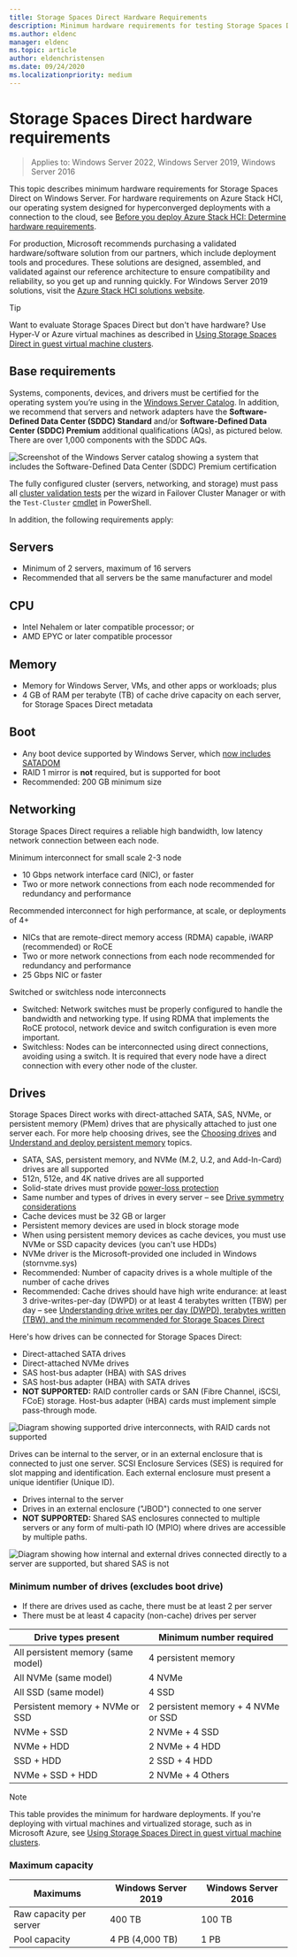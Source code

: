 ```yaml
---
title: Storage Spaces Direct Hardware Requirements
description: Minimum hardware requirements for testing Storage Spaces Direct.
ms.author: eldenc
manager: eldenc
ms.topic: article
author: eldenchristensen
ms.date: 09/24/2020
ms.localizationpriority: medium
---
```

# Storage Spaces Direct hardware requirements

>Applies to: Windows Server 2022, Windows Server 2019, Windows Server 2016

This topic describes minimum hardware requirements for Storage Spaces Direct on Windows Server. For hardware requirements on Azure Stack HCI, our operating system designed for hyperconverged deployments with a connection to the cloud, see [Before you deploy Azure Stack HCI: Determine hardware requirements](/azure-stack/hci/deploy/before-you-start#determine-hardware-requirements).

For production, Microsoft recommends purchasing a validated hardware/software solution from our partners, which include deployment tools and procedures. These solutions are designed, assembled, and validated against our reference architecture to ensure compatibility and reliability, so you get up and running quickly. For Windows Server 2019 solutions, visit the [Azure Stack HCI solutions website](https://azure.microsoft.com/overview/azure-stack/hci).

   > [!TIP]
   > Want to evaluate Storage Spaces Direct but don't have hardware? Use Hyper-V or Azure virtual machines as described in [Using Storage Spaces Direct in guest virtual machine clusters](storage-spaces-direct-in-vm.md).

## Base requirements

Systems, components, devices, and drivers must be certified for the operating system you’re using in the [Windows Server Catalog](https://www.windowsservercatalog.com). In addition, we recommend that servers and network adapters have the **Software-Defined Data Center (SDDC) Standard** and/or **Software-Defined Data Center (SDDC) Premium** additional qualifications (AQs), as pictured below. There are over 1,000 components with the SDDC AQs.

![Screenshot of the Windows Server catalog showing a system that includes the Software-Defined Data Center (SDDC) Premium certification](media/hardware-requirements/sddc-aqs.png)

The fully configured cluster (servers, networking, and storage) must pass all [cluster validation tests](/previous-versions/windows/it-pro/windows-server-2008-R2-and-2008/cc732035(v=ws.10)) per the wizard in Failover Cluster Manager or with the `Test-Cluster` [cmdlet](/powershell/module/failoverclusters/test-cluster) in PowerShell.

In addition, the following requirements apply:

## Servers

- Minimum of 2 servers, maximum of 16 servers
- Recommended that all servers be the same manufacturer and model

## CPU

- Intel Nehalem or later compatible processor; or
- AMD EPYC or later compatible processor

## Memory

- Memory for Windows Server, VMs, and other apps or workloads; plus
- 4 GB of RAM per terabyte (TB) of cache drive capacity on each server, for Storage Spaces Direct metadata

## Boot

- Any boot device supported by Windows Server, which [now includes SATADOM](https://cloudblogs.microsoft.com/windowsserver/2017/08/30/announcing-support-for-satadom-boot-drives-in-windows-server-2016/)
- RAID 1 mirror is **not** required, but is supported for boot
- Recommended: 200 GB minimum size

## Networking

Storage Spaces Direct requires a reliable high bandwidth, low latency network connection between each node.

Minimum interconnect for small scale 2-3 node
- 10 Gbps network interface card (NIC), or faster
- Two or more network connections from each node recommended for redundancy and performance

Recommended interconnect for high performance, at scale, or deployments of 4+
- NICs that are remote-direct memory access (RDMA) capable, iWARP (recommended) or RoCE
- Two or more network connections from each node recommended for redundancy and performance
- 25 Gbps NIC or faster

Switched or switchless node interconnects
- Switched: Network switches must be properly configured to handle the bandwidth and networking type.  If using RDMA that implements the RoCE protocol, network device and switch configuration is even more important.
- Switchless: Nodes can be interconnected using direct connections, avoiding using a switch.  It is required that every node have a direct connection with every other node of the cluster.


## Drives

Storage Spaces Direct works with direct-attached SATA, SAS, NVMe, or persistent memory (PMem) drives that are physically attached to just one server each. For more help choosing drives, see the [Choosing drives](choosing-drives.md) and [Understand and deploy persistent memory](/azure-stack/hci/concepts/deploy-persistent-memory) topics.

- SATA, SAS, persistent memory, and NVMe (M.2, U.2, and Add-In-Card) drives are all supported
- 512n, 512e, and 4K native drives are all supported
- Solid-state drives must provide [power-loss protection](https://techcommunity.microsoft.com/t5/storage-at-microsoft/don-t-do-it-consumer-grade-solid-state-drives-ssd-in-storage/ba-p/425914)
- Same number and types of drives in every server – see [Drive symmetry considerations](drive-symmetry-considerations.md)
- Cache devices must be 32 GB or larger
- Persistent memory devices are used in block storage mode
- When using persistent memory devices as cache devices, you must use NVMe or SSD capacity devices (you can't use HDDs)
- NVMe driver is the Microsoft-provided one included in Windows (stornvme.sys)
- Recommended: Number of capacity drives is a whole multiple of the number of cache drives
- Recommended: Cache drives should have high write endurance: at least 3 drive-writes-per-day (DWPD) or at least 4 terabytes written (TBW) per day – see [Understanding drive writes per day (DWPD), terabytes written (TBW), and the minimum recommended for Storage Spaces Direct](https://techcommunity.microsoft.com/t5/storage-at-microsoft/understanding-ssd-endurance-drive-writes-per-day-dwpd-terabytes/ba-p/426024)

Here's how drives can be connected for Storage Spaces Direct:

- Direct-attached SATA drives
- Direct-attached NVMe drives
- SAS host-bus adapter (HBA) with SAS drives
- SAS host-bus adapter (HBA) with SATA drives
- **NOT SUPPORTED:** RAID controller cards or SAN (Fibre Channel, iSCSI, FCoE) storage. Host-bus adapter (HBA) cards must implement simple pass-through mode.

![Diagram showing supported drive interconnects, with RAID cards not supported](media/hardware-requirements/drive-interconnect-support-1.png)

Drives can be internal to the server, or in an external enclosure that is connected to just one server. SCSI Enclosure Services (SES) is required for slot mapping and identification. Each external enclosure must present a unique identifier (Unique ID).

- Drives internal to the server
- Drives in an external enclosure ("JBOD") connected to one server
- **NOT SUPPORTED:** Shared SAS enclosures connected to multiple servers or any form of multi-path IO (MPIO) where drives are accessible by multiple paths.

![Diagram showing how internal and external drives connected directly to a server are supported, but shared SAS is not](media/hardware-requirements/drive-interconnect-support-2.png)

### Minimum number of drives (excludes boot drive)

- If there are drives used as cache, there must be at least 2 per server
- There must be at least 4 capacity (non-cache) drives per server

| Drive types present   | Minimum number required |
|-----------------------|-------------------------|
| All persistent memory (same model) | 4 persistent memory |
| All NVMe (same model) | 4 NVMe                  |
| All SSD (same model)  | 4 SSD                   |
| Persistent memory + NVMe or SSD | 2 persistent memory + 4 NVMe or SSD |
| NVMe + SSD            | 2 NVMe + 4 SSD          |
| NVMe + HDD            | 2 NVMe + 4 HDD          |
| SSD + HDD             | 2 SSD + 4 HDD           |
| NVMe + SSD + HDD      | 2 NVMe + 4 Others       |

   >[!NOTE]
   > This table provides the minimum for hardware deployments. If you're deploying with virtual machines and virtualized storage, such as in Microsoft Azure, see [Using Storage Spaces Direct in guest virtual machine clusters](storage-spaces-direct-in-vm.md).

### Maximum capacity

| Maximums                | Windows Server 2019  | Windows Server 2016  |
| ---                     | ---------            | ---------            |
| Raw capacity per server | 400 TB               | 100 TB               |
| Pool capacity           | 4 PB (4,000 TB)      | 1 PB                 |
